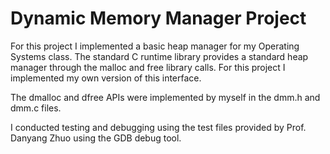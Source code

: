 # Dynamic Memory Manager Project

For this project I implemented a basic heap manager for my Operating Systems class. The standard C runtime library provides a standard heap manager through the malloc and free library calls. For this project I implemented my own version of this interface.

The dmalloc and dfree APIs were implemented by myself in the dmm.h and dmm.c files.

I conducted testing and debugging using the test files provided by Prof. Danyang Zhuo using the GDB debug tool.

